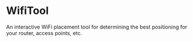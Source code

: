 # WifiTool
An interactive WiFi placement tool for determining the best positioning for your router, access points, etc.
